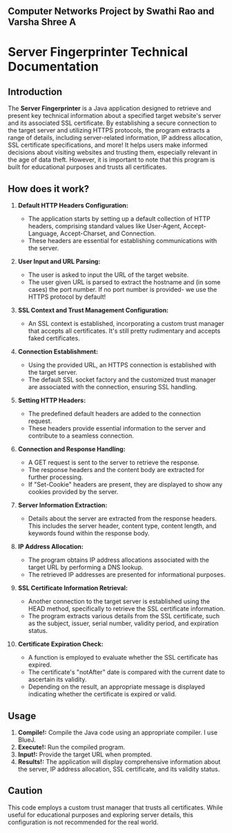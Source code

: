 ## Computer Networks Project by Swathi Rao and Varsha Shree A

# Server Fingerprinter Technical Documentation

## Introduction

The **Server Fingerprinter** is a Java application designed to retrieve and present key technical information about a specified target website's server and its associated SSL certificate. By establishing a secure connection to the target server and utilizing HTTPS protocols, the program extracts a range of details, including server-related information, IP address allocation, SSL certificate specifications, and more! It helps users make informed decisions about visiting websites and trusting them, especially relevant in the age of data theft. However, it is important to note that this program is built for educational purposes and trusts all certificates.

## How does it work? 

1. **Default HTTP Headers Configuration:**
   - The application starts by setting up a default collection of HTTP headers, comprising standard values like User-Agent, Accept-Language, Accept-Charset, and Connection.
   - These headers are essential for establishing communications with the server. 

2. **User Input and URL Parsing:**
   - The user is asked to input the URL of the target website.
   - The user given URL is parsed to extract the hostname and (in some cases) the port number. If no port number is provided- we use the HTTPS protocol by default!
 
3. **SSL Context and Trust Management Configuration:**
   - An SSL context is established, incorporating a custom trust manager that accepts all certificates. It's still pretty rudimentary and accepts faked certificates. 

4. **Connection Establishment:**
   - Using the provided URL, an HTTPS connection is established with the target server.
   - The default SSL socket factory and the customized trust manager are associated with the connection, ensuring SSL handling.

5. **Setting HTTP Headers:**
   - The predefined default headers are added to the connection request.
   - These headers provide essential information to the server and contribute to a seamless connection.

6. **Connection and Response Handling:**
   - A GET request is sent to the server to retrieve the response.
   - The response headers and the content body are extracted for further processing.
   - If "Set-Cookie" headers are present, they are displayed to show any cookies provided by the server.

7. **Server Information Extraction:**
   - Details about the server are extracted from the response headers. This includes the server header, content type, content length, and keywords found within the response body.

8. **IP Address Allocation:**
   - The program obtains IP address allocations associated with the target URL by performing a DNS lookup.
   - The retrieved IP addresses are presented for informational purposes.

9. **SSL Certificate Information Retrieval:**
   - Another connection to the target server is established using the HEAD method, specifically to retrieve the SSL certificate information.
   - The program extracts various details from the SSL certificate, such as the subject, issuer, serial number, validity period, and expiration status.

10. **Certificate Expiration Check:**
    - A function is employed to evaluate whether the SSL certificate has expired.
    - The certificate's "notAfter" date is compared with the current date to ascertain its validity.
    - Depending on the result, an appropriate message is displayed indicating whether the certificate is expired or valid.

## Usage

1. **Compile!:** Compile the Java code using an appropriate compiler. I use BlueJ. 
2. **Execute!:** Run the compiled program.
3. **Input!:** Provide the target URL when prompted.
4. **Results!:** The application will display comprehensive information about the server, IP address allocation, SSL certificate, and its validity status.

## Caution

This code employs a custom trust manager that trusts all certificates. While useful for educational purposes and exploring server details, this configuration is not recommended for the real world.
